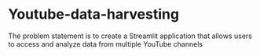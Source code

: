 # Youtube-data-harvesting
The problem statement is to create a Streamlit application that allows users to access and analyze data from multiple YouTube channels
